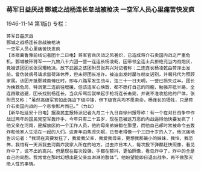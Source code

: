### 蒋军日益厌战  鄄城之战杨连长怠战被枪决  一空军人员心里痛苦快发疯

1946-11-14
第1版()
专栏：

    蒋军日益厌战
    鄄城之战杨连长怠战被枪决
    一空军人员心里痛苦快发疯
    【本报冀鲁豫前线记者团十二日电】蒋军官兵厌战之风甚炽，已造成蒋介石卖国内战之严重危机。鄄城被歼蒋军一一九旅八十六团一营一连连长杨凌乾，因带领全连士兵拒绝充当内战炮灰，竟被该团团长张润珊枪决。放下武器之该团附员张共兴对记者称：二连连长杨凌乾由荷泽出发前，曾伪装病号请求留荷泽休养，但未得团长准许。被迫出发时屡与朋友话别，并嘱托代为照顾家属。该团开抵鄄城南傅庄时，即与八路军发生战斗，迄三十一日天明，一营已损失过半。团长为挽救危局，特调第二连前往增援，但该连军心焕散，都不愿打自己的同胞，勉强开抵半路，全连四散逃避，团长找到杨连长，当众斥骂后就举起手枪将连长击毙，并说不准收拾他的尸体。张附员又称：“虽然高级军官如此强迫下级冲锋，但下级官兵均不愿卖命，杨连长的牺牲，只是蒋介石卖国内战的一个悲惨影片而已。”（力以）
    【新华社延安十日电】据渝民主报特派记者九月二十九日自徐州报导称：有一个在对日战争中作战过两年的国民党空军轰炸手，今年只有二十五岁，现在已被这万恶的内战逼得他快要发疯了！他父亲在河南，是解放区的一个工作人员，他的母亲弟妹都在那里，而他自己却时常被命令去轰炸和他家人生活在一起的人们。这青年由焦虑失眠，已苍老得像一个三四十岁的人了。他沉痛地告诉记者：“我现在真要发狂了，我爱我父亲，我爱我母亲，更想我那最小的妹妹，我怕，我恐怖，我怕有一天派我去河南炸我家人所在的地方。过去炸日本人，每次投下弹都赶快照像，看见炸中了，说不出的高兴。但是现在每次投弹，手都在颤抖，更怕照像，看见炸中了，炸中的全是自己的同胞。我常常在那时幻想出是父亲血淋淋的肢体”。他盼望能即日退出战争，再不做那灭绝人性的事情。
